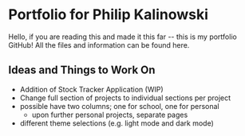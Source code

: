 # Portfolio for Philip Kalinowski
Hello, if you are reading this and made it this far -- this is my portfolio GitHub! All the files and information can be found here.

## Ideas and Things to Work On
- Addition of Stock Tracker Application (WIP)
- Change full section of projects to individual sections per project
- possible have two columns; one for school, one for personal
    - upon further personal projects, separate pages
- different theme selections (e.g. light mode and dark mode)